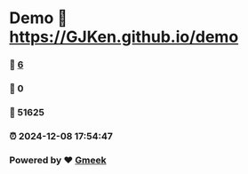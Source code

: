 # Demo :link: https://GJKen.github.io/demo 
### :page_facing_up: [6](https://GJKen.github.io/demo/tag.html) 
### :speech_balloon: 0 
### :hibiscus: 51625 
### :alarm_clock: 2024-12-08 17:54:47 
### Powered by :heart: [Gmeek](https://github.com/Meekdai/Gmeek)

